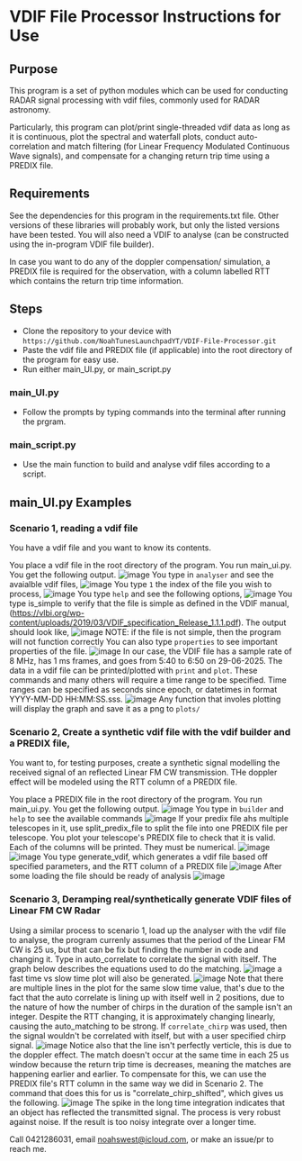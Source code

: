 # VDIF File Processor Instructions for Use

## Purpose 
This program is a set of python modules which can be used for conducting RADAR signal processing with vdif files, commonly used for RADAR astronomy. 

Particularly, this program can plot/print single-threaded vdif data as long as it is continuous, plot the spectral and waterfall plots, conduct auto-correlation and match filtering (for Linear Frequency Modulated Continuous Wave signals), and compensate for a changing return trip time using a PREDIX file.  

## Requirements
See the dependencies for this program in the requirements.txt file. Other versions of these libraries will probably work, but only the listed versions have been tested. You will also need a VDIF to analyse (can be constructed using the in-program VDIF file builder).

In case you want to do any of the doppler compensation/ simulation, a PREDIX file is required for the observation, with a column labelled RTT which contains the return trip time information.

## Steps

- Clone the repository to your device with `https://github.com/NoahTunesLaunchpadYT/VDIF-File-Processor.git`
- Paste the vdif file and PREDIX file (if applicable) into the root directory of the program for easy use.
- Run either main_UI.py, or main_script.py

### main_UI.py 
- Follow the prompts by typing commands into the terminal after running the prgram.

### main_script.py
- Use the main function to build and analyse vdif files according to a script.

## main_UI.py Examples
### Scenario 1, reading a vdif file

You have a vdif file and you want to know its contents.

You place a vdif file in the root directory of the program. You run main_ui.py. You get the following output. 
![image](https://github.com/user-attachments/assets/d39b0963-5d15-4e71-9e08-17763f606f44)
You type in `analyser` and see the avaialble vdif files,
![image](https://github.com/user-attachments/assets/e66e564d-ee7e-47a4-a01d-3c9cc5fab936)
You type `1` the index of the file you wish to process, 
![image](https://github.com/user-attachments/assets/a2d6ac99-cdd7-4797-8bf4-edc8ea8858b1)
You type `help` and see the following options,
![image](https://github.com/user-attachments/assets/b88a4844-c067-46a2-bcfa-fcfd2df1881f)
You type is_simple to verify that the file is simple as defined in the VDIF manual, (https://vlbi.org/wp-content/uploads/2019/03/VDIF_specification_Release_1.1.1.pdf). The output should look like, 
![image](https://github.com/user-attachments/assets/5970d830-87b5-435f-ac9e-6d6b228659d9)
NOTE: if the file is not simple, then the program will not function correctly
You can also type `properties` to see important properties of the file.
![image](https://github.com/user-attachments/assets/dda3f929-f34d-4b47-b107-eec822028cdf)
In our case, the VDIF file has a sample rate of 8 MHz, has 1 ms frames, and goes from 5:40 to 6:50 on 29-06-2025. 
The data in a vdif file can be printed/plotted with `print` and `plot`. These commands and many others will require a time range to be specified. Time ranges can be specified as seconds since epoch, or datetimes in format YYYY-MM-DD HH:MM:SS.sss.
![image](https://github.com/user-attachments/assets/f71b4f48-6331-45f6-889f-34f7d080677a)
Any function that involes plotting will display the graph and save it as a png to `plots/`

### Scenario 2, Create a synthetic vdif file with the vdif builder and a PREDIX file, 

You want to, for testing purposes, create a synthetic signal modelling the received signal of an reflected Linear FM CW transmission.
THe doppler effect will be modeled using the RTT column of a PREDIX file. 

You place a PREDIX file in the root directory of the program. You run main_ui.py. You get the following output. 
![image](https://github.com/user-attachments/assets/d39b0963-5d15-4e71-9e08-17763f606f44)
You type in `builder` and `help` to see the available commands
![image](https://github.com/user-attachments/assets/3e7a93df-6c69-4032-8d11-2f8bc19c1788)
If your predix file ahs multiple telescopes in it, use split_predix_file to split the file into one PREDIX file per telescope. 
You plot your telescope's PREDIX file to check that it is valid. Each of the columns will be printed. They must be numerical. 
![image](https://github.com/user-attachments/assets/7cc1f92d-e31f-4bb6-96b3-a9f9f7af439b)
![image](https://github.com/user-attachments/assets/88da1194-d4c4-44a7-a39a-10005edb45ae)
You type generate_vdif, which generates a vdif file based off specified parameters, and the RTT column of a PREDIX file
![image](https://github.com/user-attachments/assets/11705738-014d-4db6-8ce8-9f07954c9b7c)
After some loading the file should be ready of analysis
![image](https://github.com/user-attachments/assets/8c2c3aef-08bb-46a7-b205-8ba2e0c637e4)

### Scenario 3, Deramping real/synthetically generate VDIF files of Linear FM CW Radar

Using a similar process to scenario 1, load up the analyser with the vdif file to analyse, the program currenly assumes that the period of the Linear FM CW is 25 us, but that can be fix but finding the number in code and changing it. Type in auto_correlate to correlate the signal with itself. The graph below describes the equations used to do the matching. 
![image](https://github.com/user-attachments/assets/e7f1374d-90a9-4ef4-966c-c95f97f75e8d) a fast time vs slow time plot will also be generated. 
![image](https://github.com/user-attachments/assets/97d70ce4-1cc9-42dc-8455-18b87a9b824c)
Note that there are multiple lines in the plot for the same slow time value, that's due to the fact that the auto correlate is lining up with itself well in 2 positions, due to the nature of how the number of chirps in the duration of the sample isn't an integer. Despite the RTT changing, it is approximately changing linearly, causing the auto_matching to be strong. If `correlate_chirp` was used, then the signal wouldn't be correlated with itself, but with a user specified chirp signal. 
![image](https://github.com/user-attachments/assets/f84329f5-b2b0-4b75-bbce-688226f4e5a9)
Notice also that the line isn't perfectly verticle, this is due to the doppler effect. The match doesn't occur at the same time in each 25 us window because the return trip time is decreases, meaning the matches are happening earlier and earlier. To compensate for this, we can use the PREDIX file's RTT column in the same way we did in Scenario 2. The command that does this for us is "correlate_chirp_shifted", which gives us the following. 
![image](https://github.com/user-attachments/assets/c0ccd14f-a5ff-46c2-af25-89dbcd23f0a9)
The spike in the long time integration indicates that an object has reflected the transmitted signal. The process is very robust against noise. If the result is too noisy integrate over a longer time. 

Call 0421286031, email noahswest@icloud.com, or make an issue/pr to reach me. 

